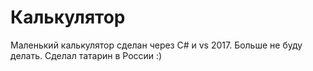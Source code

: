 # Калькулятор
Маленький калькулятор сделан через C# и vs 2017. Больше не буду делать. Сделал татарин в России :)
